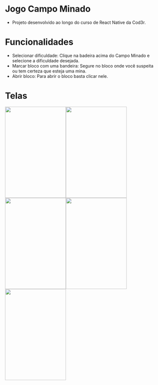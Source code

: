 # Jogo Campo Minado

* Projeto desenvolvido ao longo do curso de React Native da Cod3r.

# Funcionalidades
- Selecionar dificuldade: Clique na badeira acima do Campo Minado e selecione a dificuldade desejada.
- Marcar bloco com uma bandeira: Segure no bloco onde você suspeita ou tem certeza que esteja uma mina.
- Abrir bloco: Para abrir o bloco basta clicar nele.


# Telas

<div style="display: flex; flex-direction: row; flex-wrap: wrap;">
  <img src="https://user-images.githubusercontent.com/9435399/111078925-8b4ed800-84d6-11eb-8324-0f7a5fcb02d1.png" width="200" height="300"/>
  <img src="https://user-images.githubusercontent.com/9435399/111078856-4c208700-84d6-11eb-99b1-98c45df40773.png" width="200" height="300"/>
  <img src="https://user-images.githubusercontent.com/9435399/111078878-65293800-84d6-11eb-9b8e-4e6255d1d7c4.png" width="200" height="300"/>
  <img src="https://user-images.githubusercontent.com/9435399/111078893-7114fa00-84d6-11eb-9729-dcbcb185f4f1.png" width="200" height="300"/>
  <img src="https://user-images.githubusercontent.com/9435399/111078911-7eca7f80-84d6-11eb-9d37-11069145fbf0.png" width="200" height="300"/>
</div>


